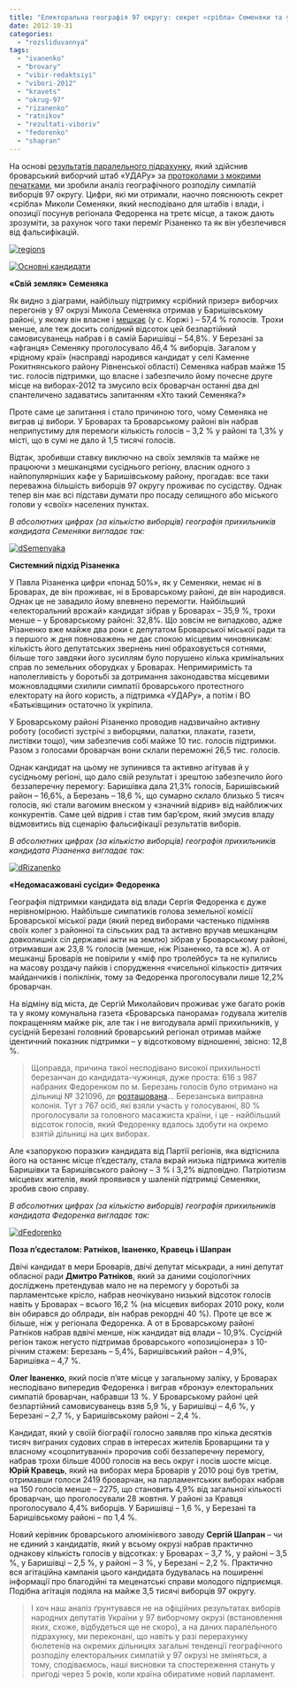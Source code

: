 ```yaml
---
title: "Електоральна географія 97 округу: секрет «срібла» Семеняки та урок беззаперечної перемоги від Різаненка"
date: 2012-10-31
categories: 
  - "rozsliduvannya"
tags: 
  - "ivanenko"
  - "brovary"
  - "vibir-redaktsiyi"
  - "vibori-2012"
  - "kravets"
  - "okrug-97"
  - "rizanenko"
  - "ratnikov"
  - "rezultati-viboriv"
  - "fedorenko"
  - "shapran"
---
```


На основі [результатів паралельного підрахунку](http://vk.com/wall-33385818_818), який здійснив броварський виборчий штаб «УДАРу» за [протоколами з мокрими печатками](http://groza.org/protokoly-dilnychyh-vyborchyh-komisij-po-m-brovary-foto/), ми зробили аналіз географічного розподілу симпатій виборців 97 округу. Цифри, які ми отримали, наочно пояснюють секрет «срібла» Миколи Семеняки, який несподівано для штабів і влади, і опозиції посунув регіонала Федоренка на третє місце, а також дають зрозуміти, за рахунок чого таки переміг Різаненко та як він убезпечився від фальсифікацій.

[![](https://mpz.brovary.org/wp-content/uploads/2012/10/regions.png "regions")](https://mpz.brovary.org/wp-content/uploads/2012/10/regions.png)

[![](https://mpz.brovary.org/wp-content/uploads/2012/10/Osnovni-kandidati.jpg "Основні кандидати")](https://mpz.brovary.org/wp-content/uploads/2012/10/Osnovni-kandidati.jpg)

**«Свій земляк» Семеняка**

Як видно з діаграми, найбільшу підтримку «срібний призер» виборчих перегонів у 97 окрузі Микола Семеняка отримав у Баришівському районі, у якому він власне і [мешкає](https://mpz.brovary.org/yaroshenko-ivanenko-shapran-ta-semenyaka-balotuvatimutsya-po-viborchomu-okrugu-97-u-poryadku-samovisuvannya/) (у с. Коржі ) – 57,4 % голосів. Трохи менше, але теж досить солідний відсоток цей безпартійний самовисуванець набрав і в самій Баришівці – 54,8%. У Березані за «афганця» Семеняку проголосувало 46,4 % виборців. Загалом у «рідному краї» (насправді народився кандидат у селі Каменне Рокитнянського району Рівненської області) Семеняка набрав майже 15 тис. голосів підтримки, що власне і забезпечило йому почесне друге місце на виборах-2012 та змусило всіх броварчан останні два дні спантеличено задаватись запитанням «Хто такий Семеняка?»

Проте саме це запитання і стало причиною того, чому Семеняка не виграв ці вибори. У Броварах та Броварському районі він набрав неприпустиму для перемоги кількість голосів – 3,2 % у районі та 1,3% у місті, що в сумі не дало й 1,5 тисячі голосів.

Відтак, зробивши ставку виключно на своїх земляків та майже не працюючи з мешканцями сусіднього регіону, власник одного з найпопулярніших кафе у Баришівському району, прогадав: все таки переважна більшість виборців 97 округу проживає по сусідству. Однак тепер він має всі підстави думати про посаду селищного або міського голови у «своїх» населених пунктах.

_В абсолютних цифрах (за кількістю виборців) географія прихильників кандидата Семеняки вигладає так:_

[![](https://mpz.brovary.org/wp-content/uploads/2012/10/dSemenyaka.jpg "dSemenyaka")](https://mpz.brovary.org/wp-content/uploads/2012/10/dSemenyaka.jpg)

**Системний підхід Різаненка**

У Павла Різаненка цифри «понад 50%», як у Семеняки, немає ні в Броварах, де він проживає, ні в Броварському районі, де він народився. Однак це не завадило йому впевнено перемогти. Найбільший «електоральний врожай» кандидат зібрав у Броварах – 35,9 %, трохи менше – у Броварському районі: 32,8%. Що зовсім не випадково, адже Різаненко вже майже два роки є депутатом Броварської міської ради та з першого ж дня повноважень не дає спокою місцевим чиновникам: кількість його депутатських звернень нині обраховується сотнями, більше того завдяки його зусиллям було порушено кілька кримінальних справ по земельних оборудках у Броварах. Непримиримість та наполегливість у боротьбі за дотримання законодавства місцевими можновладцями схилили симпатії броварського протестного електорату на його користь, а підтримка «УДАРу», а потім і ВО «Батьківщини» остаточно їх укріпила.

У Броварському районі Різаненко проводив надзвичайно активну роботу (особисті зустрічі з виборцями, палатки, плакати, газети, листівки тощо), чим забезпечив собі майже 10 тис. голосів підтримки. Разом з голосами броварчан вони склали переможні 26,5 тис. голосів.

Однак кандидат на цьому не зупинився та активно агітував й у сусідньому регіоні, що дало свій результат і зрештою забезпечило його  беззаперечну перемогу: Баришівка дала 21,3% голосів, Баришівський район – 16,6%, а Березань – 18,6 %, що сумарно склало близько 5 тисяч голосів, які стали вагомим внеском у «значний відрив» від найближчих конкурентів. Саме цей відрив і став тим бар’єром, який змусив владу відмовитись від сценарію фальсифікації результатів виборів.

_В абсолютних цифрах (за кількістю виборців) географія прихильників кандидата Різаненка вигладає так:_

[![](https://mpz.brovary.org/wp-content/uploads/2012/10/dRizanenko.jpg "dRizanenko")](https://mpz.brovary.org/wp-content/uploads/2012/10/dRizanenko.jpg)

**«Недомасажовані сусіди» Федоренка**

Географія підтримки кандидата від влади Сергія Федоренка є дуже нерівномірною. Найбільше симпатиків голова земельної комісії Броварської міської ради (який перед виборами частенько підміняв своїх колег з районної та сільських рад та активно вручав мешканцям довколишніх сіл державні акти на землю) зібрав у Броварському районі, отримавши аж 23,8 % голосів (менше, ніж Різаненко, та все ж). А от мешканці Броварів не повірили у «міф про тролейбус» та не купились на масову роздачу пайків і спорудження «чисельної кількості» дитячих майданчиків і поліклінік, тому за Федоренка проголосували лише 12,2% броварчан.

На відміну від міста, де Сергій Миколайович проживає уже багато років та у якому комунальна газета «Броварська панорама» годувала жителів покращенням майже рік, але так і не вигодувала армії прихильників, у сусідній Березані головний броварський регіонал отримав майже ідентичний показник підтримки – у відсотковому відношенні, звісно: 12,8 %.

> Щоправда, причина такої несподівано високої прихильності березанчан до кандидата-чужинця, дуже проста: 616 з 987 набраних Федоренком по м. Березань голосів було отримано на дільниці № 321096, де [розташована](http://www.cvk.gov.ua/vnd2012/wp029pt001f01=900pid100=32pf7331=97.html)... Березанська виправна колонія. Тут з 767 осіб, які взяли участь у голосуванні, 80 % проголосували за головного масажиста країни, і це - найбільший відсоток голосів, який Федоренку вдалось здобути на окремо взятій дільниці на цих виборах.

Але «запорукою поразки» кандидата від Партії регіонів, яка відтіснила його на останнє місце п’єдесталу, стала вкрай низька підтримка жителів Баришівки та Баришівського району – 3 % і 3,2% відповідно. Патріотизм місцевих жителів, який проявився у шаленій підтримці Семеняки, зробив свою справу.

_В абсолютних цифрах (за кількістю виборців) географія прихильників кандидата Федоренка вигладає так:_

[![](https://mpz.brovary.org/wp-content/uploads/2012/10/dFedorenko.jpg "dFedorenko")](https://mpz.brovary.org/wp-content/uploads/2012/10/dFedorenko.jpg)

**Поза п’єдесталом: Ратніков, Іваненко, Кравець і Шапран**

Двічі кандидат в мери Броварів, двічі депутат міськради, а нині депутат обласної ради **Дмитро Ратніков**, який за даними соціологічних досліджень претендував мало не на перемогу у боротьбі за парламентське крісло, набрав неочікувано низький відсоток голосів навіть у Броварах – всього 16,2 % (на місцевих виборах 2010 року, коли він обирався до облради, він набрав рекордні 40 %). Проте це все ж більше, ніж у регіонала Федоренка. А от в Броварському районі Ратніков набрав вдвічі менше, ніж кандидат від влади – 10,9%. Сусідній регіон також негусто підтримав броварського «опозиціонера» з 10-річним стажем: Березань – 5,4%, Баришівський район – 4,9%, Баришівка – 4,7 %.

**Олег Іваненко**, який посів п’яте місце у загальному заліку, у Броварах несподівано випередив Федоренка і виграв «бронзу» електоральних симпатій броварчан, набравши 13 %. У Броварському районі цей безпартійний самовисуванець взяв 5,9 %, у Баришівці – 4,6 %, у Березані – 2,7 %, у Баришівському районі – 2,4 %.

Кандидат, який у своїй біографії голосно заявляв про кілька десятків тисяч виграних судових справ в інтересах жителів Броварщини та у власному «соцопитуванні» пророчив собі беззаперечну перемогу, набрав трохи більше 4000 голосів на весь округ і посів шосте місце. **Юрій Кравець**, який на виборах мера Броварів у 2010 році був третім, отримавши голоси 2419 броварчан, на парламентських виборах набрав на 150 голосів менше – 2275, що становить 4,9% від загальної кількості броварчан, що проголосували 28 жовтня. У районі за Кравця проголосувало 4,4% виборців. У Баришівці – 1,6 %, у Березані та Баришівському районі – по 1,4 %.

Новий керівник броварського алюмінієвого заводу **Сергій Шапран** – чи не єдиний з кандидатів, який у всьому окрузі набрав практично однакову кількість голосів у відсотках: у Броварах – 3,7 %, у районі – 3,5 %, у Баришівці – 2,5 %, у районі – 3 %, у Березані – 2,2 %. Практично вся агітаційна кампанія цього кандидата будувалась на поширенні інформації про благодійні та меценатські справи молодого підприємця. Подібна агітація подіяла на майже 3,5 тисячі виборців 97 округу.

> І хоч наш аналіз ґрунтувався не на офіційних результатах виборів народних депутатів України у 97 виборчому окрузі (встановлення яких, схоже, відбудеться ще не скоро), а на даних паралельного підрахунку, ми переконані, що навіть у разі перерахунку бюлетенів на окремих дільницях загальні тенденції географічного розподілу електоральних симпатій у 97 окрузі не зміняться, а тому, сподіваємось, наші висновки та спостереження стануть у пригоді через 5 років, коли країна обиратиме новий парламент.
